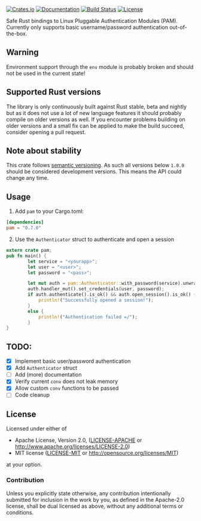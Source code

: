[![Crates.io](https://img.shields.io/crates/v/pam.svg)](https://crates.io/crates/pam)
[![Documentation](https://docs.rs/pam/badge.svg)](https://docs.rs/pam/)
[![Build Status](https://dev.azure.com/1wilkens/ci/_apis/build/status/pam?branchName=master)](https://dev.azure.com/1wilkens/ci/_build/latest?definitionId=2&branchName=master)
[![License](https://img.shields.io/crates/l/pam.svg?branch=master)](https://travis-ci.org/1wilkens/pam)

Safe Rust bindings to Linux Pluggable Authentication Modules (PAM).
Currently only supports basic username/password authentication out-of-the-box.

## Warning
Environment support through the `env` module is probably broken and should not be used in the current state!

## Supported Rust versions
The library is only continuously built against Rust stable, beta and nightly but as it does not use a lot of new language features it should probably compile on older versions as well.
If you encounter problems building on older versions and a small fix can be applied to make the build succeed, consider opening a pull request.

## Note about stability
This crate follows [semantic versioning](http://semver.org). As such all versions below `1.0.0` should be
considered development versions. This means the API could change any time.

## Usage
1. Add `pam` to your Cargo.toml:
```toml
[dependencies]
pam = "0.7.0"
```
2. Use the `Authenticator` struct to authenticate and open a session
```rust
extern crate pam;
pub fn main() {
        let service = "<yourapp>";
        let user = "<user>";
        let password = "<pass>";

        let mut auth = pam::Authenticator::with_password(service).unwrap();
        auth.handler_mut().set_credentials(user, password);
        if auth.authenticate().is_ok() && auth.open_session().is_ok() {
            println!("Successfully opened a session!");
        }
        else {
            println!("Authentication failed =/");
        }
}
```

## TODO:
  - [x] Implement basic user/password authentication
  - [x] Add `Authenticator` struct
  - [ ] Add (more) documentation
  - [x] Verify current `conv` does not leak memory
  - [x] Allow custom `conv` functions to be passed
  - [ ] Code cleanup

## License

Licensed under either of

 * Apache License, Version 2.0, ([LICENSE-APACHE](LICENSE-APACHE) or http://www.apache.org/licenses/LICENSE-2.0)
 * MIT license ([LICENSE-MIT](LICENSE-MIT) or http://opensource.org/licenses/MIT)

at your option.

### Contribution

Unless you explicitly state otherwise, any contribution intentionally
submitted for inclusion in the work by you, as defined in the Apache-2.0
license, shall be dual licensed as above, without any additional terms or
conditions.
